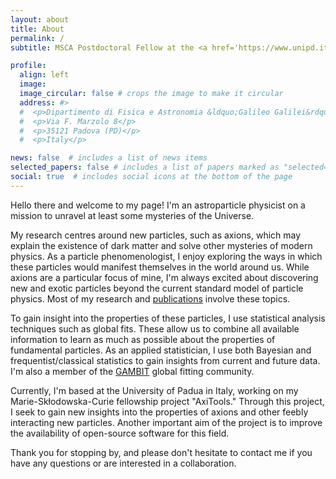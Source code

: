 ```yaml
---
layout: about
title: About
permalink: /
subtitle: MSCA Postdoctoral Fellow at the <a href='https://www.unipd.it/en/msca-individual-postdoctoral-fellowships'>University of Padua</a>, funded by the European Union 🇪🇺

profile:
  align: left
  image:
  image_circular: false # crops the image to make it circular
  address: #>
  #  <p>Dipartimento di Fisica e Astronomia &ldquo;Galileo Galilei&rdquo;</p>
  #  <p>Via F. Marzolo 8</p>
  #  <p>35121 Padova (PD)</p>
  #  <p>Italy</p>

news: false  # includes a list of news items
selected_papers: false # includes a list of papers marked as "selected={true}"
social: true  # includes social icons at the bottom of the page
---
```


Hello there and welcome to my page! I&#39;m an astroparticle physicist on a mission to unravel at least some mysteries of the Universe.

My research centres around new particles, such as axions, which may explain the existence of dark matter and solve other mysteries of modern physics.
As a particle phenomenologist, I enjoy exploring the ways in which these particles would manifest themselves in the world around us.
While axions are a particular focus of mine, I&#39;m always excited about discovering new and exotic particles beyond the current standard model of particle physics.
Most of my research and [publications](/publications) involve these topics.

To gain insight into the properties of these particles, I use statistical analysis techniques such as global fits.
These allow us to combine all available information to learn as much as possible about the properties of fundamental particles.
As an applied statistician, I use both Bayesian and frequentist/classical statistics to gain insights from current and future data. I&#39;m also a member of the [GAMBIT](https://gambit.hepforge.org/) global fitting community.

Currently, I&#39;m based at the University of Padua in Italy, working on my Marie-Sk&#322;odowska-Curie fellowship project &#34;AxiTools.&#34;
Through this project, I seek to gain new insights into the properties of axions and other feebly interacting new particles.
Another important aim of the project is to improve the availability of open-source software for this field.

Thank you for stopping by, and please don&#39;t hesitate to contact me if you have any questions or are interested in a collaboration.
